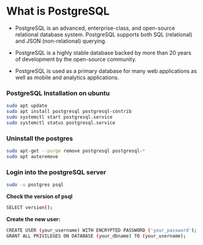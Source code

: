 # What is PostgreSQL
- PostgreSQL is an advanced, enterprise-class, and open-source relational database system. PostgreSQL supports both SQL (relational) and JSON (non-relational) querying.

- PostgreSQL is a highly stable database backed by more than 20 years of development by the open-source community.

- PostgreSQL is used as a primary database for many web applications as well as mobile and analytics applications.
### PostgreSQL Installation on ubuntu

```bash
sudo apt update
sudo apt install postgresql postgresql-contrib
sudo systemctl start postgresql.service
sudo systemctl status postgresql.service
```
### Uninstall the postgres 

```bash
sudo apt-get --purge remove postgresql postgresql-*
sudo apt autoremove
```
### Login into the postgreSQL server
```bash
sudo -u postgres psql
```
**Check the version of psql**
```bash
SELECT version();
```
**Create the new user:**
```bash
CREATE USER (your_username) WITH ENCRYPTED PASSWORD ('your_password');
GRANT ALL PRIVILEGES ON DATABASE (your_dbname) TO (your_username);
```
